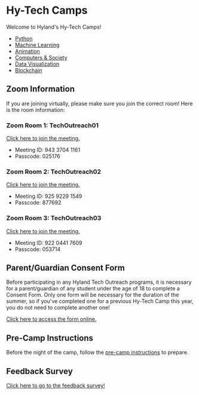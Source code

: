 # Hy-Tech Camps
Welcome to Hyland's Hy-Tech Camps!

- [Python](https://hytechcamps.github.io/python/)
- [Machine Learning](https://hytechcamps.github.io/machine-learning/)
- [Animation](https://hytechcamps.github.io/animation/)
- [Computers & Society](https://hytechcamps.github.io/computers-and-society/)
- [Data Visualization](https://hytechcamps.github.io/data-viz/)
- [Blockchain](https://hytechcamps.github.io/blockchain/)

## Zoom Information
If you are joining virtually, please make sure you join the correct room! Here is the room information:

### Zoom Room 1: TechOutreach01
[Click here to join the meeting.](https://hyland.zoom.us/j/94337041161?pwd=QytVSjNjajdDRWpHL05xQi9iMXpkUT09)

- Meeting ID: 943 3704 1161
- Passcode: 025176

### Zoom Room 2: TechOutreach02
[Click here to join the meeting.](https://hyland.zoom.us/j/92592291549?pwd=M1V4QmpkQzhqeTJ0RG9ib3JmbjFzUT09)

- Meeting ID: 925 9229 1549
- Passcode: 877692

### Zoom Room 3: TechOutreach03
[Click here to join the meeting.](https://hyland.zoom.us/j/92204417609?pwd=d08xUDhZQ0lnZ0tDdXVWS1o0UkdKUT09)

- Meeting ID: 922 0441 7609
- Passcode: 053714

## Parent/Guardian Consent Form
Before participating in any Hyland Tech Outreach programs, it is necessary for a parent/guardian of any student under the age of 18 to complete a Consent Form. Only one form will be necessary for the duration of the summer, so if you've completed one for a previous Hy-Tech Camp this year, you do not need to complete another one!

[Click here to access the form online.](https://unityforms.onbase.com/HSIDB/UnityForm.aspx?d1=AXqj5WtCdyBSP534QS%2bymO7giKPJqgRe0JvlfCPbrVKTSQ5CeLzlqyJqSFofoXf2%2fLm1tziXizPoWedY3oo0Ff8BYz3%2bWSDjX8JsPBVEQ68sFTg%2be%2bztiTe7qXhuFsIP6RVeH4uaoVUZvOwoGP5MJdybqMRrkdlPg7n0HQq%2b03fYaGCHuMTrcgd3xVYRQTtHcGVbF%2f9ge37RyeSM6tW3DNOA6Rk1qQ%2bwqehGr6BqXkDl4Hizr1%2bMzCdHnpVWatT87A%3d%3d&_ga=2.25243006.2103430845.1587136770-78961992.1520540426)

## Pre-Camp Instructions
Before the night of the camp, follow the [pre-camp instructions](PreCampInstructions.md) to prepare.

## Feedback Survey
[Click here to go to the feedback survey!](https://forms.gle/wryBM9WGheDo6JPbA)